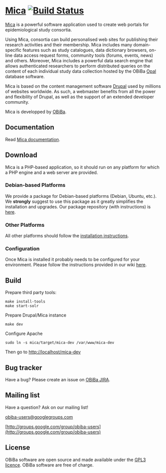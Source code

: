 # [Mica](http://www.obiba.org/node/174) [![Build Status](http://ci.obiba.org/view/Mica/job/Mica/badge/icon)](http://ci.obiba.org/view/Mica/job/Mica/)

[Mica](http://www.obiba.org/node/174) is a powerful software application used to create web portals for epidemiological
study consortia.

Using Mica, consortia can build personalised web sites for publishing their research activities and their membership.
Mica includes many domain-specific features such as study catalogues, data dictionary browsers, on-line data access request
forms, community tools (forums, events, news) and others. Moreover, Mica includes a powerful data search engine that allows
authenticated researchers to perform distributed queries on the content of each individual study data collection hosted
by the OBiBa [Opal](http://www.obiba.org/node/63) database software.

Mica is based on the content management software [Drupal](http://www.drupal.org) used by millions of websites worldwide.
As such, a webmaster benefits from all the power and flexibility of Drupal, as well as the support of an extended developer community.

Mica is developped by [OBiBa](http://www.obiba.org).


## Documentation

Read [Mica documentation](http://wiki.obiba.org/display/MICADOC).


## Download

Mica is a PHP-based application, so it should run on any platform for which a PHP engine and a web server are provided.

### Debian-based Platforms

We provide a package for Debian-based platforms (Debian, Ubuntu, etc.). We **strongly** suggest to use this package as
it greatly simplifies the installation and upgrades.
Our package repository (with instructions) is [here](http://pkg.obiba.org).

### Other Platforms

All other platforms should follow the [installation instructions](http://wiki.obiba.org/display/MICADOC/Mica+Installation+Guide).

### Configuration

Once Mica is installed it probably needs to be configured for your environment. Please follow the instructions provided
in our wiki [here](http://wiki.obiba.org/display/MICADOC).


## Build
    
Prepare third party tools:

    make install-tools 
    make start-solr
    
Prepare Drupal/Mica instance

    make dev

Configure Apache

    sudo ln -s mica/target/mica-dev /var/www/mica-dev

Then go to [http://localhost/mica-dev](http://localhost/mica-dev)
    

## Bug tracker

Have a bug? Please create an issue on [OBiBa JIRA](http://jira.obiba.org/jira/browse/MICA).


## Mailing list

Have a question? Ask on our mailing list!

obiba-users@googlegroups.com

[http://groups.google.com/group/obiba-users](http://groups.google.com/group/obiba-users)


## License

OBiBa software are open source and made available under the [GPL3 licence](http://www.obiba.org/node/62).
OBiBa software are free of charge.
